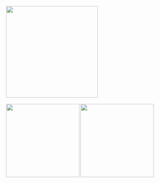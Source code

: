 <a href="https://github.com/decoyer">
  <img height=250 align="center" src="https://capsule-render.vercel.app/api?type=waving&&color=gradient&height=240&animation=fadeIn&section=footer&fontColor=ffffe4&text=Decoy%20the%20World!!&stroke=000000&strokeWidth=2&fontAlign=64&fontSize=64" />
</a>
<br><br>

<a href="https://github.com/decoyer">
  <img height=200 align="left" src="https://github-readme-stats.vercel.app/api?username=decoyer" />
</a>
<a href="https://github.com/decoyer">
  <img height=200 align="center" src="https://github-readme-stats.vercel.app/api/top-langs/?username=decoyer&layout=donut&theme=nord&hide_border=true&" />
</a>
